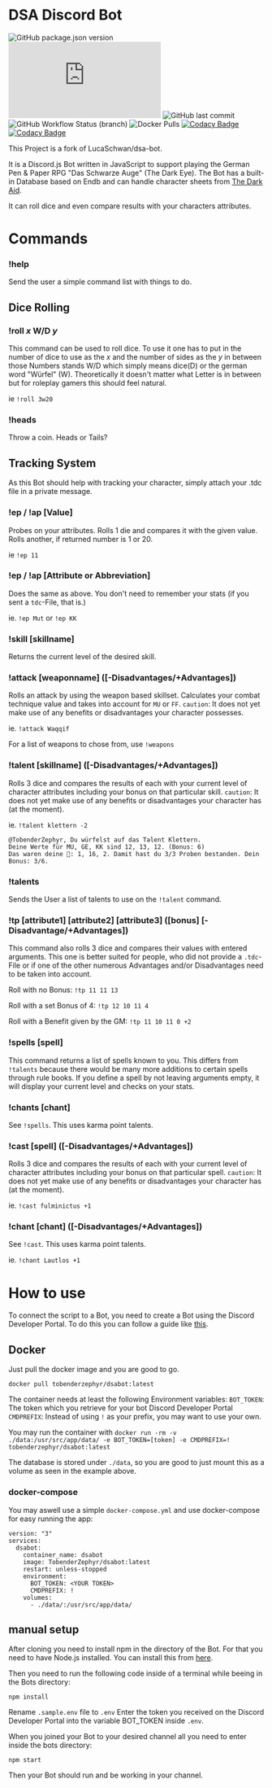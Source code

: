 # DSA Discord Bot

![GitHub package.json version](https://img.shields.io/github/package-json/v/TobenderZephyr/dsabot?style=flat-square) ![node-current](https://img.shields.io/node/v/discord.js?style=flat-square) ![GitHub last commit](https://img.shields.io/github/last-commit/TobenderZephyr/dsabot?style=flat-square) ![GitHub Workflow Status (branch)](https://img.shields.io/github/workflow/status/TobenderZephyr/dsabot-docker/Build%20Image%20on%20Push/main?label=docker%20image&style=flat-square) ![Docker Pulls](https://img.shields.io/docker/pulls/tobenderzephyr/dsabot) [![Codacy Badge](https://app.codacy.com/project/badge/Grade/e7dfc961c9eb481185468cc59b22fdfa)](https://www.codacy.com/gh/TobenderZephyr/dsabot/dashboard?utm_source=github.com&amp;utm_medium=referral&amp;utm_content=TobenderZephyr/dsabot&amp;utm_campaign=Badge_Grade) [![Codacy Badge](https://app.codacy.com/project/badge/Coverage/e7dfc961c9eb481185468cc59b22fdfa)](https://www.codacy.com/gh/TobenderZephyr/dsabot/dashboard?utm_source=github.com&utm_medium=referral&utm_content=TobenderZephyr/dsabot&utm_campaign=Badge_Coverage)

This Project is a fork of LucaSchwan/dsa-bot.

It is a Discord.js Bot written in JavaScript to support playing the German Pen & Paper RPG "Das Schwarze Auge" (The Dark Eye). The Bot has a built-in Database based on Endb and can handle character sheets from [The Dark Aid](https://www.ulisses-ebooks.de/product/212543/The-Dark-Aid-alpha).

It can roll dice and even compare results with your characters attributes.

# Commands

### !help

Send the user a simple command list with things to do.

## Dice Rolling

### !roll _x_ W/D _y_

This command can be used to roll dice. To use it one has to put in the number of dice to use as the _x_ and the number of sides as the _y_ in between those Numbers stands W/D which simply means dice(D) or the german word "Würfel" (W). Theoretically it doesn't matter what Letter is in between but for roleplay gamers this should feel natural.

ie `!roll 3w20`

### !heads

Throw a coin. Heads or Tails?

## Tracking System

As this Bot should help with tracking your character, simply attach your .tdc file in a private message.

### !ep / !ap [Value]

Probes on your attributes.
Rolls 1 die and compares it with the given value. Rolls another, if returned number is 1 or 20.

ie `!ep 11`

### !ep / !ap [Attribute or Abbreviation]

Does the same as above. You don't need to remember your stats (if you sent a `tdc`-File, that is.)

ie. `!ep Mut` or `!ep KK`

### !skill [skillname]

Returns the current level of the desired skill.

### !attack [weaponname] ([-Disadvantages/+Advantages])

Rolls an attack by using the weapon based skillset. Calculates your combat technique value and takes into account for `MU` or `FF`.
`caution`: It does not yet make use of any benefits or disadvantages your character possesses.

ie. `!attack Waqqif`

For a list of weapons to chose from, use `!weapons`

### !talent [skillname] ([-Disadvantages/+Advantages])

Rolls 3 dice and compares the results of each with your current level of character attributes including your bonus on that particular skill.
`caution`: It does not yet make use of any benefits or disadvantages your character has (at the moment).

ie. `!talent klettern -2`

```
@TobenderZephyr, Du würfelst auf das Talent Klettern.
Deine Werte für MU, GE, KK sind 12, 13, 12. (Bonus: 6)
Das waren deine 🎲: 1, 16, 2. Damit hast du 3/3 Proben bestanden. Dein Bonus: 3/6.
```

### !talents

Sends the User a list of talents to use on the `!talent` command.

### !tp [attribute1] [attribute2] [attribute3] ([bonus] [-Disadvantage/+Advantages])

This command also rolls 3 dice and compares their values with entered arguments.
This one is better suited for people, who did not provide a `.tdc`-File or if one of the other numerous Advantages and/or Disadvantages need to be taken into account.

Roll with no Bonus:
`!tp 11 11 13`

Roll with a set Bonus of 4:
`!tp 12 10 11 4`

Roll with a Benefit given by the GM:
`!tp 11 10 11 0 +2`

### !spells [spell]

This command returns a list of spells known to you. This differs from `!talents` because there would be many more additions to certain
spells through rule books.
If you define a spell by not leaving arguments empty, it will display your current level and checks on your stats.

### !chants [chant]

See `!spells`. This uses karma point talents.

### !cast [spell] ([-Disadvantages/+Advantages])

Rolls 3 dice and compares the results of each with your current level of character attributes including your bonus on that particular spell.
`caution`: It does not yet make use of any benefits or disadvantages your character has (at the moment).

ie. `!cast fulminictus +1`

### !chant [chant] ([-Disadvantages/+Advantages])

See `!cast`. This uses karma point talents.

ie. `!chant Lautlos +1`

# How to use

To connect the script to a Bot, you need to create a Bot using the Discord Developer Portal. To do this you can follow a guide like [this](https://discordpy.readthedocs.io/en/latest/discord.html).

## Docker

Just pull the docker image and you are good to go.

`docker pull tobenderzephyr/dsabot:latest`

The container needs at least the following Environment variables:
`BOT_TOKEN`: The token which you retrieve for your bot Discord Developer Portal
`CMDPREFIX`: Instead of using `!` as your prefix, you may want to use your own.

You may run the container with `docker run -rm -v ./data:/usr/src/app/data/ -e BOT_TOKEN=[token] -e CMDPREFIX=! tobenderzephyr/dsabot:latest`

The database is stored under `./data`, so you are good to just mount this as a volume as seen in the example above.

### docker-compose

You may aswell use a simple `docker-compose.yml` and use docker-compose for easy running the app:

```
version: "3"
services:
  dsabot:
    container_name: dsabot
    image: TobenderZephyr/dsabot:latest
    restart: unless-stopped
    environment:
      BOT_TOKEN: <YOUR TOKEN>
      CMDPREFIX: !
    volumes:
      - ./data/:/usr/src/app/data/
```

## manual setup

After cloning you need to install npm in the directory of the Bot. For that you need to have Node.js installed. You can install this from [here](https://nodejs.org/en/download/).

Then you need to run the following code inside of a terminal while beeing in the Bots directory:

`npm install`

Rename `.sample.env` file to `.env`
Enter the token you received on the Discord Developer Portal into the variable BOT_TOKEN inside `.env`.

When you joined your Bot to your desired channel all you need to enter inside the bots directory:

`npm start`

Then your Bot should run and be working in your channel.

